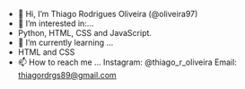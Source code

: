 - 👋 Hi, I’m Thiago Rodrigues Oliveira (@oliveira97)
- 👀 I’m interested in:...
- Python, HTML, CSS and JavaScript.
- 🌱 I’m currently learning ...
- HTML and CSS
- 📫 How to reach me ...
Instagram: @thiago_r_oliveira
Email: thiagordrgs89@gmail.com
<!---
oliveira97/oliveira97 is a ✨ special ✨ repository because its `README.md` (this file) appears on your GitHub profile.
You can click the Preview link to take a look at your changes.
--->
